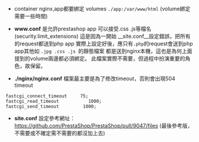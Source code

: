 * container nginx,app都要綁定 volumes ```./app:/var/www/html``` (volume綁定需要一些時間)

* __www.conf__ 是允許prestashop app 可以接受.css .js等檔名 (security.limit_extensions)
  這是因為一開始 __site.conf__設定錯誤，把所有的request都送到php app
  實際上設定好後，應只有```.php```的request會送到php app其他如 ```.jpg .css .js ```的靜態檔案
  都是送到nginx本機，這也是為何上面提到的volume兩邊都必須綁定。
  此檔案實際不需要，但過程中扮演重要的角色，故保留。

* __./nginx/nginx.conf__ 檔案最主要是為了修改timeout，否則會出現504 timeout
```
fastcgi_connect_timeout     75;
fastcgi_read_timeout           1000;
fastcgi_send_timeout         1000;
```

* __site.conf__ 設定參考網址：
  https://github.com/PrestaShop/PrestaShop/pull/9047/files
  (最後參考版，不需要或不確定需不需要的都沒加上去)